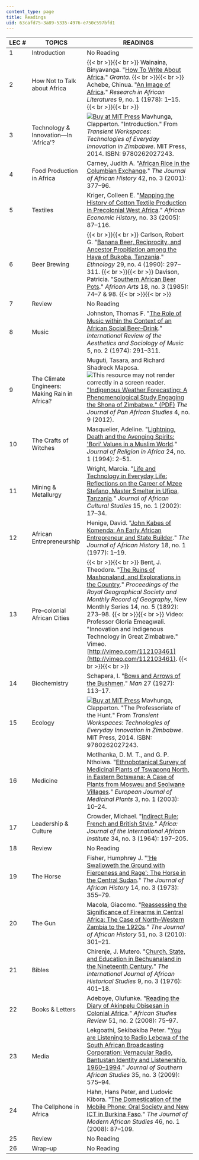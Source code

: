 ```yaml
---
content_type: page
title: Readings
uid: 63cafd75-3a89-5335-4976-e750c597bfd1
---
```


| LEC # | TOPICS | READINGS |
| --- | --- | --- |
| 1 | Introduction | No Reading |
| 2 | How Not to Talk about Africa |  {{< br >}}{{< br >}} Wainaina, Binyavanga. "[How To Write About Africa](http://www.granta.com/Archive/92/How-to-Write-about-Africa/Page-1)." _Granta_. {{< br >}}{{< br >}} Achebe, Chinua. "[An Image of Africa](http://www.jstor.org/stable/3818468)." _Research in African Literatures_ 9, no. 1 (1978): 1–15. {{< br >}}{{< br >}}  |
| 3 | Technology & Innovation—In 'Africa'? | [![Buy at MIT Press](/images/mp_logo.gif)](https://mitpress.mit.edu/9780262027243) Mavhunga, Clapperton. "Introduction." From _Transient Workspaces: Technologies of Everyday Innovation in Zimbabwe_. MIT Press, 2014. ISBN: 9780262027243. |
| 4 | Food Production in Africa | Carney, Judith A. "[African Rice in the Columbian Exchange](http://dx.doi.org/10.1017/S0021853701007940)." _The Journal of African History_ 42, no. 3 (2001): 377–96. |
| 5 | Textiles | Kriger, Colleen E. "[Mapping the History of Cotton Textile Production in Precolonial West Africa](http://www.jstor.org/stable/4617606)." _African Economic History,_ no. 33 (2005): 87–116. |
| 6 | Beer Brewing |  {{< br >}}{{< br >}} Carlson, Robert G. "[Banana Beer, Reciprocity, and Ancestor Propitiation among the Haya of Bukoba, Tanzania](http://www.jstor.org/stable/3773600)." _Ethnology_ 29, no. 4 (1990): 297–311. {{< br >}}{{< br >}} Davison, Patricia. "[Southern African Beer Pots](http://www.jstor.org/stable/3336359)." _African Arts_ 18, no. 3 (1985): 74–7 & 98. {{< br >}}{{< br >}}  |
| 7 | Review | No Reading |
| 8 | Music | Johnston, Thomas F. "[The Role of Music within the Context of an African Social Beer–Drink](http://www.jstor.org/stable/836570)." _International Review of the Aesthetics and Sociology of Music_ 5, no. 2 (1974): 291–311. |
| 9 | The Climate Engineers: Making Rain in Africa? | Muguti, Tasara, and Richard Shadreck Maposa. ![This resource may not render correctly in a screen reader.](/images/inacessible.gif)["Indigenous Weather Forecasting: A Phenomenological Study Engaging the Shona of Zimbabwe." (PDF)](http://www.jpanafrican.org/docs/vol4no9/4.9Indigenous.pdf) _The Journal of Pan African Studies_ 4, no. 9 (2012). |
| 10 | The Crafts of Witches | Masquelier, Adeline. "[Lightning, Death and the Avenging Spirits: 'Bori' Values in a Muslim World](http://www.jstor.org/stable/1581373)." _Journal of Religion in Africa_ 24, no. 1 (1994): 2–51. |
| 11 | Mining & Metallurgy | Wright, Marcia. "[Life and Technology in Everyday Life: Reflections on the Career of Mzee Stefano, Master Smelter in Ufipa, Tanzania](http://www.jstor.org/stable/3181402)." _Journal of African Cultural Studies_ 15, no. 1 (2002): 17–34. |
| 12 | African Entrepreneurship | Henige, David. "[John Kabes of Komenda: An Early African Entrepreneur and State Builder](http://dx.doi.org/10.1017/S0021853700015206)." _The Journal of African History_ 18, no. 1 (1977): 1–19. |
| 13 | Pre–colonial African Cities |  {{< br >}}{{< br >}} Bent, J. Theodore. "[The Ruins of Mashonaland, and Explorations in the Country](http://www.jstor.org/stable/1801545)." _Proceedings of the Royal Geographical Society and Monthly Record of Geography_, New Monthly Series 14, no. 5 (1892): 273–98. {{< br >}}{{< br >}} Video: Professor Gloria Emeagwali. "Innovation and Indigenous Technology in Great Zimbabwe." Vimeo. [http://vimeo.com/112103461](http://vimeo.com/112103461). {{< br >}}{{< br >}}  |
| 14 | Biochemistry | Schapera, I. "[Bows and Arrows of the Bushmen](http://www.jstor.org/stable/2787413)." _Man_ 27 (1927): 113–17. |
| 15 | Ecology | [![Buy at MIT Press](/images/mp_logo.gif)](https://mitpress.mit.edu/9780262027243) Mavhunga, Clapperton. "The Professoriate of the Hunt." From _Transient Workspaces: Technologies of Everyday Innovation in Zimbabwe_. MIT Press, 2014. ISBN: 9780262027243. |
| 16 | Medicine | Motlhanka, D. M. T., and G. P. Nthoiwa. "[Ethnobotanical Survey of Medicinal Plants of Tswapong North, in Eastern Botswana: A Case of Plants from Mosweu and Seolwane Villages](http://dx.doi.org/10.9734/EJMP/2013/1871)." _European Journal of Medicinal Plants_ 3, no. 1 (2003): 10–24. |
| 17 | Leadership & Culture | Crowder, Michael. "[Indirect Rule: French and British Style](http://dx.doi.org/10.2307/1158021)." _Africa: Journal of the International African Institute_ 34, no. 3 (1964): 197–205. |
| 18 | Review | No Reading |
| 19 | The Horse | Fisher, Humphrey J. "['He Swalloweth the Ground with Fierceness and Rage': The Horse in the Central Sudan](http://dx.doi.org/10.1017/S0021853700012779)." _The Journal of African History_ 14, no. 3 (1973): 355–79. |
| 20 | The Gun | Macola, Giacomo. "[Reassessing the Significance of Firearms in Central Africa: The Case of North–Western Zambia to the 1920s](http://dx.doi.org/10.1017/S0021853710000538)." _The Journal of African History_ 51, no. 3 (2010): 301–21. |
| 21 | Bibles | Chirenje, J. Mutero. "[Church, State, and Education in Bechuanaland in the Nineteenth Century](http://www.jstor.org/stable/216845)." _The International Journal of African Historical Studies_ 9, no. 3 (1976): 401–18. |
| 22 | Books & Letters | Adeboye, Olufunke. "[Reading the Diary of Akinpelu Obisesan in Colonial Africa](http://dx.doi.org/10.1353/arw.0.0074)." _African Studies Review_ 51, no. 2 (2008): 75–97. |
| 23 | Media | Lekgoathi, Sekibakiba Peter. "[You are Listening to Radio Lebowa of the South African Broadcasting Corporation: Vernacular Radio, Bantustan Identity and Listenership, 1960–1994](http://dx.doi.org/10.1080/03057070903101821)." _Journal of Southern African Studies_ 35, no. 3 (2009): 575–94. |
| 24 | The Cellphone in Africa | Hahn, Hans Peter, and Ludovic Kibora. "[The Domestication of the Mobile Phone: Oral Society and New ICT in Burkina Faso](http://dx.doi.org/10.1017/S0022278X07003084)." _The Journal of Modern African Studies_ 46, no. 1 (2008): 87–109. |
| 25 | Review | No Reading |
| 26 | Wrap–up | No Reading